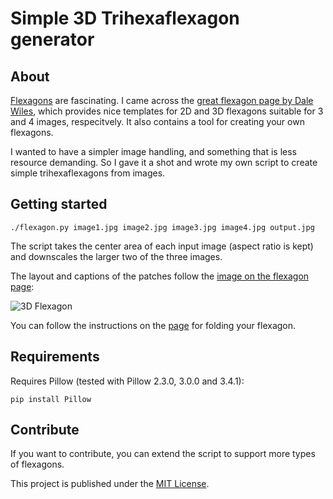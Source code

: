 
Simple 3D Trihexaflexagon generator
===================================

About
-----

[Flexagons][1] are fascinating.
I came across the [great flexagon page by Dale Wiles][2], which provides
nice templates for 2D and 3D flexagons suitable for 3 and 4 images,
respecitvely.  It also contains a tool for creating your own flexagons.

I wanted to have a simpler image handling, and something that is less
resource demanding. So I gave it a shot and wrote my own script to create
simple trihexaflexagons from images.



Getting started
---------------

    ./flexagon.py image1.jpg image2.jpg image3.jpg image4.jpg output.jpg


The script takes the center area of each input image (aspect ratio is kept)
and downscales the larger two of the three images.


The layout and captions of the patches follow the
[image on the flexagon page][2]:

![3D Flexagon](http://modarnis.com/flexagon/flex_3d/example_small_02.png)

You can follow the instructions on the [page][2] for folding your flexagon.



Requirements
------------

Requires Pillow (tested with Pillow 2.3.0, 3.0.0 and 3.4.1):

    pip install Pillow



Contribute
----------

If you want to contribute, you can extend the script to support more types
of flexagons.

This project is published under the [MIT License](./LICENSE).


[1]: https://en.wikipedia.org/wiki/Flexagon
[2]: http://modarnis.com/flexagon/
